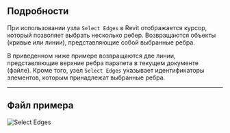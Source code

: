 ## Подробности

При использовании узла `Select Edges` в Revit отображается курсор, который позволяет выбрать несколько ребер. Возвращаются объекты (кривые или линии), представляющие собой выбранные ребра.

В приведенном ниже примере возвращаются две линии, представляющие верхние ребра парапета в текущем документе (файле). Кроме того, узел `Select Edges` указывает идентификаторы элементов, которым принадлежат выбранные ребра.

___
## Файл примера

![Select Edges](./Dynamo.Nodes.SelectEdges_img.jpg)
